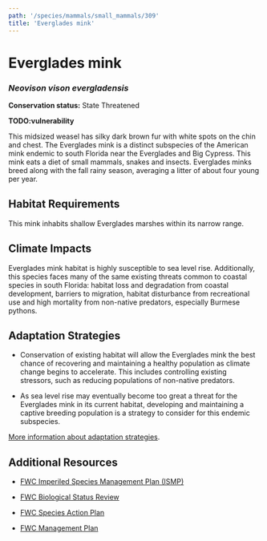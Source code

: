 ```yaml
---
path: '/species/mammals/small_mammals/309'
title: 'Everglades mink'
---
```


# Everglades mink
### *Neovison vison evergladensis*



**Conservation status:** State Threatened

**TODO:vulnerability**

This midsized weasel has silky dark brown fur with white spots on the chin and chest.  The Everglades mink is a distinct subspecies of the American mink endemic to south Florida near the Everglades and Big Cypress.  This mink eats a diet of small mammals, snakes and insects.  Everglades minks breed along with the fall rainy season, averaging a litter of about four young per year.

    
## Habitat Requirements

This mink inhabits shallow Everglades marshes within its narrow range.

## Climate Impacts

Everglades mink habitat is highly susceptible to sea level rise.  Additionally, this species faces many of the same existing threats common to coastal species in south Florida: habitat loss and degradation from coastal development, barriers to migration, habitat disturbance from recreational use and high mortality from non-native predators, especially Burmese pythons.

## Adaptation Strategies

- Conservation of existing habitat will allow the Everglades mink the best chance of recovering and maintaining a healthy population as climate change begins to accelerate.  This includes controlling existing stressors, such as reducing populations of non-native predators.

- As sea level rise may eventually become too great a threat for the Everglades mink in its current habitat, developing and maintaining a captive breeding population is a strategy to consider for this endemic subspecies.


[More information about adaptation strategies](/strategies).


## Additional Resources

- [FWC Imperiled Species Management Plan (ISMP)](http://myfwc.com/media/4133167/Floridas-Imperiled-Species-Management-Plan-2016-2026.pdf)

- [FWC Biological Status Review](http://www.myfwc.com/media/2273283/Everglades-Mink-BSR.pdf)

- [FWC Species Action Plan](http://myfwc.com/media/2738256/Everglades-Mink-Species-Action-Plan-Final-Draft.pdf)

- [FWC Management Plan](http://www.myfwc.com/media/4105877/Final-Everglades-Mink-Species-Guidelines-2016.pdf)
